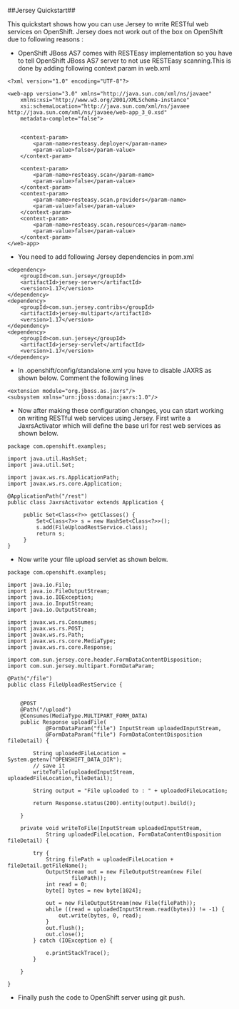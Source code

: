 ##Jersey Quickstart##

This quickstart shows how you can use Jersey to write RESTful web services on OpenShift. Jersey does not work out of the box on OpenShift due to following reasons :

* OpenShift JBoss AS7 comes with RESTEasy implementation so you have to tell OpenShift JBoss AS7 server to not use RESTEasy scanning.This is done by adding following context param in web.xml

```
<?xml version="1.0" encoding="UTF-8"?>

<web-app version="3.0" xmlns="http://java.sun.com/xml/ns/javaee"
	xmlns:xsi="http://www.w3.org/2001/XMLSchema-instance"
	xsi:schemaLocation="http://java.sun.com/xml/ns/javaee http://java.sun.com/xml/ns/javaee/web-app_3_0.xsd"
	metadata-complete="false">


	<context-param>
		<param-name>resteasy.deployer</param-name>
		<param-value>false</param-value>
	</context-param>
	
	<context-param>
		<param-name>resteasy.scan</param-name>
		<param-value>false</param-value>
	</context-param>
	<context-param>
		<param-name>resteasy.scan.providers</param-name>
		<param-value>false</param-value>
	</context-param>
	<context-param>
		<param-name>resteasy.scan.resources</param-name>
		<param-value>false</param-value>
	</context-param>
</web-app>
```
* You need to add following Jersey dependencies in pom.xml

```
<dependency>
	<groupId>com.sun.jersey</groupId>
	<artifactId>jersey-server</artifactId>
	<version>1.17</version>
</dependency>
<dependency>
	<groupId>com.sun.jersey.contribs</groupId>
	<artifactId>jersey-multipart</artifactId>
	<version>1.17</version>
</dependency>
<dependency>
	<groupId>com.sun.jersey</groupId>
	<artifactId>jersey-servlet</artifactId>
	<version>1.17</version>
</dependency>
```

* In .openshift/config/standalone.xml you have to disable JAXRS as shown below. Comment the following lines

```
<extension module="org.jboss.as.jaxrs"/>
<subsystem xmlns="urn:jboss:domain:jaxrs:1.0"/>
```

* Now after making these configuration changes, you can start working on writing RESTful web services using Jersey. First write a JaxrsActivator which will define the base url for rest web services as shown below.

```
package com.openshift.examples;

import java.util.HashSet;
import java.util.Set;

import javax.ws.rs.ApplicationPath;
import javax.ws.rs.core.Application;

@ApplicationPath("/rest")
public class JaxrsActivator extends Application {
	
     public Set<Class<?>> getClasses() {
         Set<Class<?>> s = new HashSet<Class<?>>();
         s.add(FileUploadRestService.class);
         return s;
     }
}
```

* Now write your file upload servlet as shown below.

```
package com.openshift.examples;

import java.io.File;
import java.io.FileOutputStream;
import java.io.IOException;
import java.io.InputStream;
import java.io.OutputStream;

import javax.ws.rs.Consumes;
import javax.ws.rs.POST;
import javax.ws.rs.Path;
import javax.ws.rs.core.MediaType;
import javax.ws.rs.core.Response;

import com.sun.jersey.core.header.FormDataContentDisposition;
import com.sun.jersey.multipart.FormDataParam;

@Path("/file")
public class FileUploadRestService {
	
	
	@POST
	@Path("/upload")
	@Consumes(MediaType.MULTIPART_FORM_DATA)
	public Response uploadFile(
			@FormDataParam("file") InputStream uploadedInputStream,
			@FormDataParam("file") FormDataContentDisposition fileDetail) {

		String uploadedFileLocation = System.getenv("OPENSHIFT_DATA_DIR");
		// save it
		writeToFile(uploadedInputStream, uploadedFileLocation,fileDetail);

		String output = "File uploaded to : " + uploadedFileLocation;

		return Response.status(200).entity(output).build();

	}

	private void writeToFile(InputStream uploadedInputStream,
			String uploadedFileLocation, FormDataContentDisposition fileDetail) {

		try {
			String filePath = uploadedFileLocation + fileDetail.getFileName();
			OutputStream out = new FileOutputStream(new File(
					filePath));
			int read = 0;
			byte[] bytes = new byte[1024];

			out = new FileOutputStream(new File(filePath));
			while ((read = uploadedInputStream.read(bytes)) != -1) {
				out.write(bytes, 0, read);
			}
			out.flush();
			out.close();
		} catch (IOException e) {

			e.printStackTrace();
		}

	}

}
```

* Finally push the code to OpenShift server using git push.
 